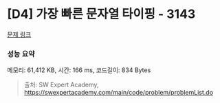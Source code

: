# [D4] 가장 빠른 문자열 타이핑 - 3143 

[문제 링크](https://swexpertacademy.com/main/code/problem/problemDetail.do?contestProbId=AV_65wkqsb4DFAWS) 

### 성능 요약

메모리: 61,412 KB, 시간: 166 ms, 코드길이: 834 Bytes



> 출처: SW Expert Academy, https://swexpertacademy.com/main/code/problem/problemList.do